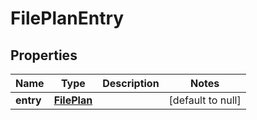 # FilePlanEntry

## Properties
Name | Type | Description | Notes
------------ | ------------- | ------------- | -------------
**entry** | [**FilePlan**](FilePlan.md) |  | [default to null]


